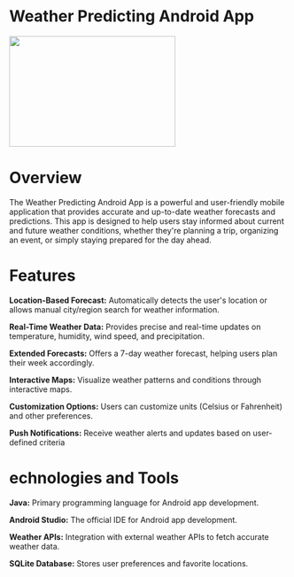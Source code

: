 # Weather Predicting Android App
<img src="![image](https://github.com/Pranjay99/Weather-app/assets/93260737/7911b39c-84a2-42ac-b40e-d78aecd6a737)
" width="300" height="200">


# Overview
The Weather Predicting Android App is a powerful and user-friendly mobile application that provides accurate and up-to-date weather forecasts and predictions. This app is designed to help users stay informed about current and future weather conditions, whether they're planning a trip, organizing an event, or simply staying prepared for the day ahead.

# Features
__Location-Based Forecast:__ Automatically detects the user's location or allows manual city/region search for weather information.

__Real-Time Weather Data:__ Provides precise and real-time updates on temperature, humidity, wind speed, and precipitation.

__Extended Forecasts:__ Offers a 7-day weather forecast, helping users plan their week accordingly.

__Interactive Maps:__ Visualize weather patterns and conditions through interactive maps.

__Customization Options:__ Users can customize units (Celsius or Fahrenheit) and other preferences.

__Push Notifications:__ Receive weather alerts and updates based on user-defined criteria

# echnologies and Tools
__Java:__ Primary programming language for Android app development.

__Android Studio:__ The official IDE for Android app development.

__Weather APIs:__ Integration with external weather APIs to fetch accurate weather data.

__SQLite Database:__ Stores user preferences and favorite locations.
